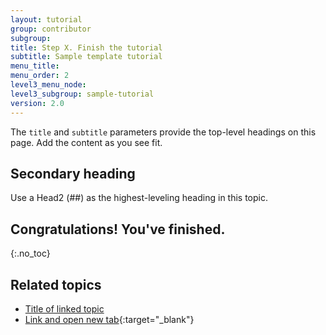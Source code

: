 ```yaml
---
layout: tutorial
group: contributor
subgroup:
title: Step X. Finish the tutorial
subtitle: Sample template tutorial
menu_title:
menu_order: 2
level3_menu_node:
level3_subgroup: sample-tutorial
version: 2.0
---
```


The `title` and `subtitle` parameters provide the top-level headings on this page. Add the content as you see fit.

## Secondary heading

Use a Head2 (##) as the highest-leveling heading in this topic.

## Congratulations! You've finished.
{:.no_toc}

## Related topics

* [Title of linked topic](http://example.com/index.html)
* [Link and open new tab](http://example.com/index.html){:target="_blank"}
